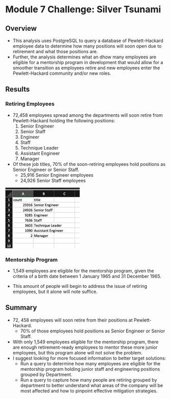 # Module 7 Challenge: Silver Tsunami

## Overview

- This analysis uses PostgreSQL to query a database of Pewlett-Hackard employee data to determine how many positions will soon open due to retirement and what those positions are. 
- Further, the analysis determines what an dhow many employees are eligible for a mentorship program in development that would allow for a smoother transition as employees retire and new employees enter the Pewlett-Hackard community and/or new roles.

## Results 

### Retiring Employees

- 72,458 employees spread among the departments will soon retire from Pewlett-Hackard holding the following positions: 
    1. Senior Engineer
    2. Senior Staff
    3. Engineer
    4. Staff
    5. Technique Leader
    6. Assistant Engineer
    7. Manager
- Of these job titles, 70% of the soon-retiring employees hold positions as Senior Engineer or Senior Staff.
    - 25,916 Senior Engineer employees
    - 24,926 Senior Staff employees

![Retiring Titles Image](README_Image/mod_7_challenge.png)

### Mentorship Program

- 1,549 employees are eligible for the mentorship program, given the criteria of a birth date between 1 January 1965 and 31 December 1965.

- This amount of people will begin to address the issue of retiring employees, but it alone will note suffice.

## Summary

- 72, 458 employees will soon retire from their positions at Pewlett-Hackard.
    - 70% of those employees hold positions as Senior Engineer or Senior Staff.
- With only 1,549 employees eligible for the mentorship program, there are enough retirement-ready employees to mentor these more junior employees, but this program alone will not solve the problem.
- I suggest looking for more focused information to better target solutions:
    - Run a query to determine how many employees are eligible for the mentorship program holding junior staff and engineering positions grouped by Department.
    - Run a query to capture how many people are retiring grouped by department to better understand what areas of the company will be most affected and how to pinpoint effective mitigation strategies.